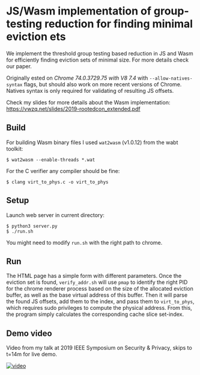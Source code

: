 # JS/Wasm implementation of group-testing reduction for finding minimal eviction ets

We implement the threshold group testing based reduction in JS and Wasm for efficiently finding eviction sets of minimal size. For more details check our paper.

Originally ested on _Chrome 74.0.3729.75 with V8 7.4_ with `--allow-natives-syntax` flags, but should also work on more recent versions of Chrome. Natives syntax is only required for validating of resulting JS offsets.

Check my slides for more details about the Wasm implementation: https://vwzq.net/slides/2019-rootedcon_extended.pdf

## Build

For building Wasm binary files I used `wat2wasm` (v1.0.12) from the wabt toolkit:

```
$ wat2wasm --enable-threads *.wat
```

For the C verifier any compiler should be fine:

```
$ clang virt_to_phys.c -o virt_to_phys
```

## Setup

Launch web server in current directory:

```
$ python3 server.py
$ ./run.sh
```

You might need to modify `run.sh` with the right path to chrome.

## Run

The HTML page has a simple form with different parameters. Once the eviction set is found, `verify_addr.sh` will use `pmap` to identify the right PID for the chrome renderer process based on the size of the allocated eviction buffer, as well as the base virtual address of this buffer. Then it will parse the found JS offsets, add them to the index, and pass them to `virt_to_phys`, which requires sudo privileges to compute the physical address. From this, the program simply calculates the corresponding cache slice set-index.

## Demo video

Video from my talk at 2019 IEEE Symposium on Security & Privacy, skips to t=14m for live demo.

[![video](http://img.youtube.com/vi/6kYylH6fTHc/3.jpg)](https://www.youtube.com/watch?v=6kYylH6fTHc#t=14m)
